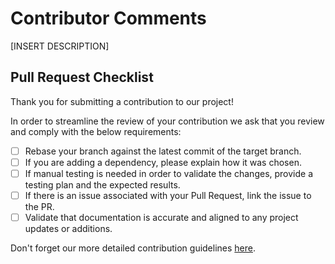 # Contributor Comments

[INSERT DESCRIPTION]

## Pull Request Checklist

Thank you for submitting a contribution to our project!

In order to streamline the review of your contribution we ask that you review and comply with the below requirements:

- [ ] Rebase your branch against the latest commit of the target branch.
- [ ] If you are adding a dependency, please explain how it was chosen.
- [ ] If manual testing is needed in order to validate the changes, provide a testing plan and the expected results.
- [ ] If there is an issue associated with your Pull Request, link the issue to the PR.
- [ ] Validate that documentation is accurate and aligned to any project updates or additions.

Don't forget our more detailed contribution guidelines
[here](https://github.com/SeisoLLC/operations/blob/main/documents/software-guidelines.md#contributing-to-a-repository).

<!-- 
Wrike: [replace this text with permalink URL] 
-->